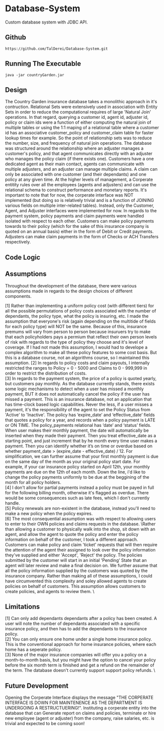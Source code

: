 # Database-System
Custom database system with JDBC API. 

## Github
```
https://github.com/TalDerei/Database-System.git
```

## Running The Executable
```
java -jar countryGarden.jar
```

## Design
The Country Garden insurance database takes a monolithic approach in it's contruction. Relational Sets were extensively used in association with Entity Sets in order to reduce the computational requires of large 'Natural Join' operations. In that regard, querying a customer id, agent id, adjuster id, policy or claim ids were a function of either computing the natural join of multiple tables or using the 1:1 maping of a relational table where a customer id has an associative customer_policy and customer_claim table for faster lookup times for example. So the point of relationship sets was to reduce the number, size, and frequency of natural join operations. The database was structured around the relationship where an adjuster manages a customer's policy, and that agent communicates directly with an adjuster who manages the policy claim (if there exists one). Customers have a one dedicated agent as their main contact, agents can communicate with multiple adjusters, and an adjuster can manage multiple claims. A claim can only be associated with one customer (and their dependants) and one policy at any given time. At the higher levels of management, a Corperate entitity rules over all the employees (agents and adjusters) and can use the relational schema to construct performance and monetary reports. It's important to note that for now, the corperate interface was NOT implemented (but doing so is relatively trivial and is a function of JOINING various fields on multiple inter-related tables). Instead, only the Customer, Agent, and Adjuster interfaces were implemented for now. In regards to the payment system, policy payments and claim payments were handled isolated with respect to each other. Customers can make policy payments towards to their policy (which for the sake of this insurance company is quoted on an annual basis) either in the form of Debit or Credit payments. Adjusters can make claim payments in the form of Checks or ACH Transfers respectively. 

## Code Logic



## Assumptions

Throughout the development of the database, there were various assumptions made in regards to the design choices of different components. 

[1] Rather than implementing a uniform policy cost (with different tiers) for all the possible permutations of policy costs associated with the number of dependants, the policy type, what the policy is insuring, etc. I made the assumption that everyone's risk (again depending on the multitide of fields for each policy type) will NOT be the same. Because of this, insurance premums will vary from person to person because insuruers try to make that each policyholders pays a permium that reflect their own person levels of risk with regards to the type of policy they choose and it's level of coverage. If I had not made this assumption, I would had to develope a complex algorithm to make all these policy features to some cost basis. But this is a database course, not an algorithms course, so I maintained this assumption.
[2] In regards to policy costs and claim payouts, I internally restricted the ranges to Policy = 0 - 5000 and Claims to 0 - 999,999 in order to restrict the distribution of costs. \
[3] In regards to the payment system, the price of a policy is quoted yearly, but customers pay monthly. As the database currently stands, there exists some logic mechanisms to detect when a user has missed a monthly payment, BUT it does not automatically cancel the policy if the user has missed a payment. This is an insurance database, not an application that has time-clock based logic capabilities. Never the less, if a user misses a payment, it's the responsibility of the agent to set the Policy Status from 'Active' to 'Inactive'. The policy has ‘expire_date’ and ‘effective_date’ fields that quotes a policy for a year, and records when a policy payment is LATE or ON TIME. The policy_payments relational has ‘date’ and ‘status’ fields. When user makes their monthly payment, the date will automatically be inserted when they made their payment. Then you treat effective_date as a starting point, and just increment that by he month every time user makes a payment. Then you can identify whether it’s on time or overdue based on whether payment_date > (expire_date - effective_date) / 12. For simplification, we can further assume that your first monthly payment is due on the same day of the month as your original policy start date. For example, if your car insurance policy started on April 12th, your monthly payments are due on the 12th of each month. Down the line, i'd like to change the policy payments uniformly to be due at the beggining of the month for all policy holders. \
[4] I don't allow for partial payments instead a policy must be payed in full for the following billing month, otherwise it's flagged as overdue. There would be some consequences such as late fees, which I don't currently handle. \
[5] Policy renewals are non-existent in the database, instead you'll need to make a new policy when the policy expires. \
[6] The most consequential assumption was with respect to allowing users to enter to their OWN policies and claims requests in the database. \Rather than allowing a customer to physically walk into the shop, sit down with an agent, and allow the agent to quote the policy and enter the policy information on behalf of the customer, I took a different approach. Customers can make policy and claim 'ticket' requests that will then require the attention of the agent their assigned to look over the policy information they've supplied and either 'Accept', 'Reject'  the policy. The policies submitted by the customer will start in an initial 'Pending' State that an agent will later review and make a final decision on. We further assume that all the policy information supplied by the customers was quoted by the insurance company. Rather than making all of these assumptions, I could have circumvented this complexity and soley allowed agents to create policies on behalf of customers. This assumption allows customers to create policies, and agents to review them. \

## Limitations
[1] Can only add dependants dependants after a policy has been created. A user will note the number of dependants associated with a specific insurance policy, and then has to add the dependants to the insurance policy. \
[2] You can only ensure one home under a single home insurance policy. This is the conventional approach for home insurance policies, where each home has a seperate policy.  \
[3] None of the major insurance companies will offer you a policy on a month-to-month basis, but you might have the option to cancel your policy before the six month term is finished and get a refund on the remainder of the term. The database doesn't currently support support policy refunds. \

## Future Development
Opening the Corperate Interface displays the message "THE CORPERATE INTERFACE IS DOWN FOR MAINTENENCE AS THE DEPARTMENT IS UNDERGOING A RESTRUCTUERING!". Instituting a corperate entity into the database that can Generate report on claims and policies, terminate or hire new employee (agent or adjuster) from the company, raise salaries, etc. is trivial and expected to be coming soon!